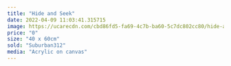 ```yaml
---
title: "Hide and Seek"
date: 2022-04-09 11:03:41.315715
image: https://ucarecdn.com/cbd86fd5-fa69-4c7b-ba60-5c7dc802cc80/hide-and-seek.jpg
price: "0"
size: "40 x 60cm"
sold: "Suburban312"
media: "Acrylic on canvas"
---
```


